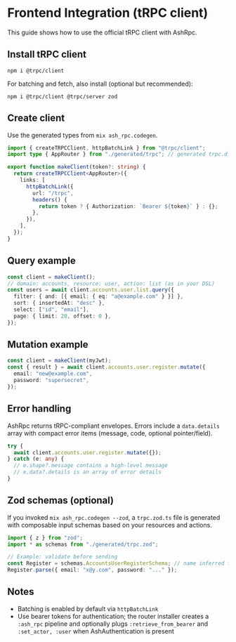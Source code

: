 # Frontend Integration (tRPC client)

This guide shows how to use the official tRPC client with AshRpc.

## Install tRPC client

```
npm i @trpc/client
```

For batching and fetch, also install (optional but recommended):

```
npm i @trpc/client @trpc/server zod
```

## Create client

Use the generated types from `mix ash_rpc.codegen`.

```ts
import { createTRPCClient, httpBatchLink } from "@trpc/client";
import type { AppRouter } from "./generated/trpc"; // generated trpc.d.ts

export function makeClient(token?: string) {
  return createTRPCClient<AppRouter>({
    links: [
      httpBatchLink({
        url: "/trpc",
        headers() {
          return token ? { Authorization: `Bearer ${token}` } : {};
        },
      }),
    ],
  });
}
```

## Query example

```ts
const client = makeClient();
// domain: accounts, resource: user, action: list (as in your DSL)
const users = await client.accounts.user.list.query({
  filter: { and: [{ email: { eq: "a@example.com" } }] },
  sort: { insertedAt: "desc" },
  select: ["id", "email"],
  page: { limit: 20, offset: 0 },
});
```

## Mutation example

```ts
const client = makeClient(myJwt);
const { result } = await client.accounts.user.register.mutate({
  email: "new@example.com",
  password: "supersecret",
});
```

## Error handling

AshRpc returns tRPC-compliant envelopes. Errors include a `data.details` array with compact error
items (message, code, optional pointer/field).

```ts
try {
  await client.accounts.user.register.mutate({});
} catch (e: any) {
  // e.shape?.message contains a high-level message
  // e.data?.details is an array of error details
}
```

## Zod schemas (optional)

If you invoked `mix ash_rpc.codegen --zod`, a `trpc.zod.ts` file is generated with composable input schemas
based on your resources and actions.

```ts
import { z } from "zod";
import * as schemas from "./generated/trpc.zod";

// Example: validate before sending
const Register = schemas.AccountsUserRegisterSchema; // name inferred from resource/action
Register.parse({ email: "x@y.com", password: "..." });
```

## Notes

- Batching is enabled by default via `httpBatchLink`
- Use bearer tokens for authentication; the router installer creates a `:ash_rpc` pipeline and optionally
  plugs `:retrieve_from_bearer` and `:set_actor, :user` when AshAuthentication is present
